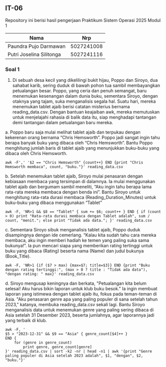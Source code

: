 ## IT-06

Repository ini berisi hasil pengerjaan Praktikum Sistem Operasi 2025 Modul 1

| Nama                     | Nrp        |
| ------------------------ | ---------- |
| Paundra Pujo Darmawan    | 5027241008 |
| Putri Joselina Silitonga | 5027241116 |

### Soal 1

1. Di sebuah desa kecil yang dikelilingi bukit hijau, Poppo dan Siroyo, dua sahabat karib, sering duduk di bawah pohon tua sambil membayangkan petualangan besar. Poppo, yang ceria dan penuh semangat, baru menemukan kesenangan dalam dunia buku, sementara Siroyo, dengan otaknya yang tajam, suka menganalisis segala hal. Suatu hari, mereka menemukan tablet ajaib berisi catatan misterius bernama reading_data.csv. Dengan bantuan keajaiban awk, mereka memutuskan untuk menjelajahi rahasia di balik data itu, siap menghadapi tantangan demi tantangan dalam petualangan baru mereka.

a. Poppo baru saja mulai melihat tablet ajaib dan terpukau dengan kekerenan orang bernama “Chris Hemsworth”. Poppo jadi sangat ingin tahu berapa banyak buku yang dibaca oleh “Chris Hemsworth”. Bantu Poppo menghitung jumlah baris di tablet ajaib yang menunjukkan buku-buku yang dibaca oleh Chris Hemsworth.

```shell
awk -F',' '$2 == "Chris Hemsworth" {count++} END {print "Chris Hemsworth membaca", count, "buku."}' reading_data.csv
```

b. Setelah menemukan tablet ajaib, Siroyo mulai penasaran dengan kebiasaan membaca yang tersimpan di dalamnya. Ia mulai menggunakan tablet ajaib dan bergumam sambil meneliti, “Aku ingin tahu berapa lama rata-rata mereka membaca dengan benda ini”. Bantu Siroyo untuk menghitung rata-rata durasi membaca (Reading_Duration_Minutes) untuk buku-buku yang dibaca menggunakan “Tablet”

```shell
awk -F, 'NR>1 && $8 == "Tablet" { sum += $6; count++ } END { if (count > 0) print "Rata-rata durasi membaca dengan Tablet adalah", sum / count, "menit."; else print "Tidak ada data."; }' reading_data.csv
```

c. Sementara Siroyo sibuk menganalisis tablet ajaib, Poppo duduk disampingnya dengan ide cemerlang. “Kalau kita sudah tahu cara mereka membaca, aku ingin memberi hadiah ke temen yang paling suka sama bukunya!”. Ia pun mencari siapa yang memberikan rating tertinggi untuk buku yang dibaca (Rating) beserta nama (Name) dan judul bukunya (Book_Title).

```shell
awk -F, 'NR>1 {if ($7 > max) {max=$7; title=$3}} END {print "Buku dengan rating tertinggi:", (max > 0 ? title : "Tidak ada data"), "dengan rating: " max}' reading_data.csv
```

d. Siroyo mengusap keningnya dan berkata, "Petualangan kita belum selesai! Aku harus bikin laporan untuk klub buku besok." Ia ingin membuat laporan yang istimewa dengan tablet ajaib itu, fokus pada teman-teman di Asia. "Aku penasaran genre apa yang paling populer di sana setelah tahun 2023," katanya, membuka reading_data.csv sekali lagi. Bantu Siroyo menganalisis data untuk menemukan genre yang paling sering dibaca di Asia setelah 31 Desember 2023, beserta jumlahnya, agar laporannya jadi yang terbaik di klub.

```shell
awk -F, '
$5 > "2023-12-31" && $9 == "Asia" { genre_count[$4]++ }
END {
    for (genre in genre_count)
        print genre, genre_count[genre]
}' reading_data.csv | sort -k2 -nr | head -n1 | awk '{print "Genre paling populer di Asia setelah 2023 adalah", $1, "dengan", $2, "buku."}'
```
